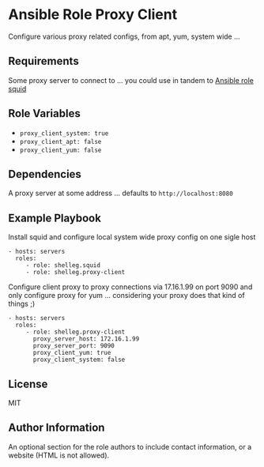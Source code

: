 Ansible Role Proxy Client
=========

Configure various proxy related configs, from apt, yum, system wide ...

Requirements
------------

Some proxy server to connect to ... you could use in tandem to [Ansible role squid](https://github.com/shelleg/ansible-role-squid)

Role Variables
--------------

* `proxy_client_system: true`
* `proxy_client_apt: false`
* `proxy_client_yum: false`


Dependencies
------------

A proxy server at some address ... defaults to `http://localhost:8080`

Example Playbook
----------------

Install squid and configure local system wide proxy config on one sigle host

    - hosts: servers
      roles:
         - role: shelleg.squid
         - role: shelleg.proxy-client

Configure client proxy to proxy connections via 17.16.1.99 on port 9090 and only configure proxy for yum ... considering your proxy does that kind of things ;)

    - hosts: servers
      roles:
         - role: shelleg.proxy-client
           proxy_server_host: 172.16.1.99
           proxy_server_port: 9090
           proxy_client_yum: true
           proxy_client_system: false
           

License
-------

MIT

Author Information
------------------

An optional section for the role authors to include contact information, or a website (HTML is not allowed).
